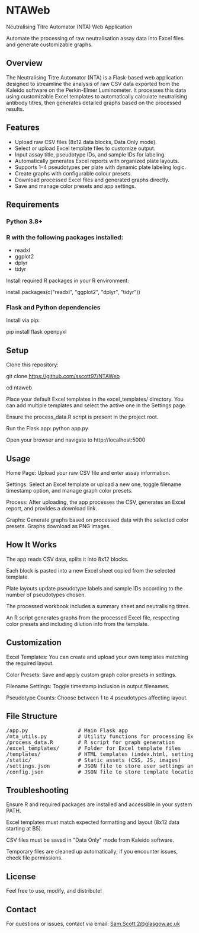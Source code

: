 # NTAWeb
Neutralising Titre Automator (NTA) Web Application

Automate the processing of raw neutralisation assay data into Excel files and generate customizable graphs.

## Overview

The Neutralising Titre Automator (NTA) is a Flask-based web application designed to streamline the analysis of raw CSV data exported from the Kaleido software on the Perkin-Elmer Luminometer. It processes this data using customizable Excel templates to automatically calculate neutralising antibody titres, then generates detailed graphs based on the processed results.

## Features

- Upload raw CSV files (8x12 data blocks, Data Only mode).
- Select or upload Excel template files to customize output.
- Input assay title, pseudotype IDs, and sample IDs for labeling.
- Automatically generates Excel reports with organized plate layouts.
- Supports 1–4 pseudotypes per plate with dynamic plate labeling logic.
- Create graphs with configurable colour presets.
- Download processed Excel files and generated graphs directly.
- Save and manage color presets and app settings.

## Requirements

### Python 3.8+

### R with the following packages installed:
- readxl
- ggplot2
- dplyr
- tidyr

Install required R packages in your R environment:

install.packages(c("readxl", "ggplot2", "dplyr", "tidyr"))

### Flask and Python dependencies

Install via pip:

pip install flask openpyxl


## Setup

Clone this repository:

git clone https://github.com/sscott97/NTAWeb

cd ntaweb

Place your default Excel templates in the excel_templates/ directory. You can add multiple templates and select the active one in the Settings page.

Ensure the process_data.R script is present in the project root.

Run the Flask app:
python app.py

Open your browser and navigate to http://localhost:5000

## Usage

Home Page: Upload your raw CSV file and enter assay information.

Settings: Select an Excel template or upload a new one, toggle filename timestamp option, and manage graph color presets.

Process: After uploading, the app processes the CSV, generates an Excel report, and provides a download link.

Graphs: Generate graphs based on processed data with the selected color presets. Graphs download as PNG images.


## How It Works

The app reads CSV data, splits it into 8x12 blocks.

Each block is pasted into a new Excel sheet copied from the selected template.

Plate layouts update pseudotype labels and sample IDs according to the number of pseudotypes chosen.

The processed workbook includes a summary sheet and neutralising titres.

An R script generates graphs from the processed Excel file, respecting color presets and including dilution info from the template.


## Customization

Excel Templates: You can create and upload your own templates matching the required layout.

Color Presets: Save and apply custom graph color presets in settings.

Filename Settings: Toggle timestamp inclusion in output filenames.

Pseudotype Counts: Choose between 1 to 4 pseudotypes affecting layout.

## File Structure

<pre>
/app.py                # Main Flask app
/nta_utils.py          # Utility functions for processing Excel and CSV
/process_data.R        # R script for graph generation
/excel_templates/      # Folder for Excel template files
/templates/            # HTML templates (index.html, settings.html, help.html, results.html)
/static/               # Static assets (CSS, JS, images)
/settings.json         # JSON file to store user settings and presets
/config.json           # JSON file to store template location
</pre>

## Troubleshooting

Ensure R and required packages are installed and accessible in your system PATH.

Excel templates must match expected formatting and layout (8x12 data starting at B5).

CSV files must be saved in "Data Only" mode from Kaleido software.

Temporary files are cleaned up automatically; if you encounter issues, check file permissions.

## License

Feel free to use, modify, and distribute!

## Contact

For questions or issues, contact via email: Sam.Scott.2@glasgow.ac.uk

